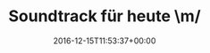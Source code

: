 ---
retweeted: false
source: <a href="https://about.twitter.com/products/tweetdeck" rel="nofollow">TweetDeck</a>
entities:
  user_mentions: []
  urls: []
  symbols: []
  media:
  - expanded_url: https://twitter.com/bascht/status/809365796627607554/photo/1
    indices:
    - '25'
    - '48'
    url: https://t.co/id8IN6zOzN
    media_url: http://pbs.twimg.com/media/Cztx4P4WIAAd7tX.jpg
    id_str: '809365769192611840'
    id: '809365769192611840'
    media_url_https: https://pbs.twimg.com/media/Cztx4P4WIAAd7tX.jpg
    sizes:
      medium:
        w: '435'
        h: '476'
        resize: fit
      large:
        w: '435'
        h: '476'
        resize: fit
      thumb:
        w: '150'
        h: '150'
        resize: crop
      small:
        w: '435'
        h: '476'
        resize: fit
    type: photo
    display_url: pic.twitter.com/id8IN6zOzN
  hashtags: []
display_text_range:
- '0'
- '48'
favorite_count: '0'
id_str: '809365796627607554'
truncated: false
retweet_count: '0'
id: '809365796627607554'
possibly_sensitive: false
created_at: Thu Dec 15 11:53:37 +0000 2016
favorited: false
full_text: Soundtrack für heute \m/
lang: de
extended_entities:
  media:
  - expanded_url: https://twitter.com/bascht/status/809365796627607554/photo/1
    indices:
    - '25'
    - '48'
    url: https://t.co/id8IN6zOzN
    media_url: http://pbs.twimg.com/media/Cztx4P4WIAAd7tX.jpg
    id_str: '809365769192611840'
    id: '809365769192611840'
    media_url_https: https://pbs.twimg.com/media/Cztx4P4WIAAd7tX.jpg
    sizes:
      medium:
        w: '435'
        h: '476'
        resize: fit
      large:
        w: '435'
        h: '476'
        resize: fit
      thumb:
        w: '150'
        h: '150'
        resize: crop
      small:
        w: '435'
        h: '476'
        resize: fit
    type: photo
    display_url: pic.twitter.com/id8IN6zOzN
tags:
- pesos:twitter
date: '2016-12-15T11:53:37+00:00'
src: https://twitter.com/bascht/status/809365796627607554
original_url: https://twitter.com/bascht/status/809365796627607554
type: twitter_tweet
media_url: https://img.bascht.com/twitter/pbs.twimg.com/media/Cztx4P4WIAAd7tX.jpg
text: Soundtrack für heute \m/
title: Soundtrack für heute \m/

---